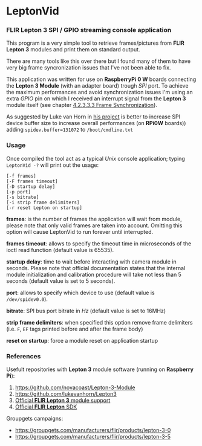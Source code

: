# LeptonVid
### FLIR Lepton 3 SPI / GPIO streaming console application

This program is a very simple tool to retrieve frames/pictures from __FLIR Lepton 3__ modules and print them on standard output. 

There are many tools like this over there but I found many of them to have very big frame syncronization issues that I've not been able to fix.

This application was written for use on __RaspberryPi 0 W__ boards connecting the __Lepton 3 Module__ (with an adapter board) trough _SPI_ port. To achieve the maximum performances and avoid synchronization issues I'm using an extra _GPIO_ pin on which I received an interrupt signal from the __Lepton 3__ module itself (see chapter [4.2.3.3.3 Frame Synchronization](https://www.flir.com/globalassets/imported-assets/document/flir-lepton-engineering-datasheet.pdf)).

As suggested by Luke van Horn in [his project](https://github.com/lukevanhorn/Lepton3) is better to increase SPI device buffer size to increase overall performances (on __RPi0W__ boards)) adding `spidev.buffer=131072` to `/boot/cmdline.txt`

### Usage

Once compiled the tool act as a typical _Unix_ console application; typing `LeptonVid -?` will print out the usage:
```
[-f frames] 
[-F frames timeout] 
[-D startup delay] 
[-p port] 
[-s bitrate] 
[-i strip frame delimiters] 
[-r reset Lepton on startup]
```

__frames__: is the number of frames the application will wait from module, please note that only valid frames are taken into account. Omitting this option will cause LeptonVid to run forever until interrupted.

__frames timeout__: allows to specify the timeout time in microseconds of the ioctl read function (default value is 65535).

__startup delay__: time to wait before interacting with camera module in seconds. Please note that official documentation states that the internal module initialization and calibration procedure will take not less than 5 seconds (default value is set to 5 seconds).

__port__: allows to specify which device to use (default value is `/dev/spidev0.0`).

__bitrate__: SPI bus port bitrate in _Hz_ (default value is set to 16MHz)

__strip frame delimiters__: when specified this option remove frame delimiters (i.e. `F`, `EF` tags printed before and after the frame body) 

__reset on startup__: force a module reset on application startup

### References

Usefult repositories with __Lepton 3__ module software (running on __Raspberry Pi__):
1. https://github.com/novacoast/Lepton-3-Module 
2. https://github.com/lukevanhorn/Lepton3 
3. [Official __FLIR Lepton 3__ module support](https://www.flir.com/support/products/lepton#Overview)
4. [Official __FLIR Lepton__ SDK](https://lepton.flir.com/sdk/)

Groupgets campaigns:
- https://groupgets.com/manufacturers/flir/products/lepton-3-0
- https://groupgets.com/manufacturers/flir/products/lepton-3-5
